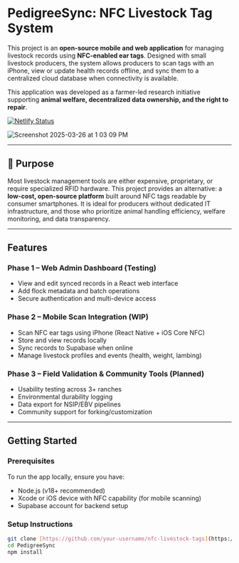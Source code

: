 # PedigreeSync: NFC Livestock Tag System

This project is an **open-source mobile and web application** for managing livestock records using **NFC-enabled ear tags**. Designed with small livestock producers, the system allows producers to scan tags with an iPhone, view or update health records offline, and sync them to a centralized cloud database when connectivity is available.

This application was developed as a farmer-led research initiative supporting **animal welfare, decentralized data ownership, and the right to repair**.

[![Netlify Status](https://api.netlify.com/api/v1/badges/85e6a9e0-d2e6-41a8-8864-3b21de7249e5/deploy-status)](https://app.netlify.com/sites/reedbuilt/deploys)

![Screenshot 2025-03-26 at 1 03 09 PM](https://github.com/user-attachments/assets/1c9fea4e-4afb-4104-8815-b7652256f542)

---

## 🚜 Purpose

Most livestock management tools are either expensive, proprietary, or require specialized RFID hardware. This project provides an alternative: a **low-cost, open-source platform** built around NFC tags readable by consumer smartphones. It is ideal for producers without dedicated IT infrastructure, and those who prioritize animal handling efficiency, welfare monitoring, and data transparency.

---

## Features

### Phase 1 – Web Admin Dashboard (Testing)
- View and edit synced records in a React web interface
- Add flock metadata and batch operations
- Secure authentication and multi-device access

### Phase 2 – Mobile Scan Integration (WIP)
- Scan NFC ear tags using iPhone (React Native + iOS Core NFC)
- Store and view records locally
- Sync records to Supabase when online
- Manage livestock profiles and events (health, weight, lambing)

### Phase 3 – Field Validation & Community Tools (Planned)
- Usability testing across 3+ ranches
- Environmental durability logging
- Data export for NSIP/EBV pipelines
- Community support for forking/customization

---

## Getting Started

### Prerequisites

To run the app locally, ensure you have:
- Node.js (v18+ recommended)
- Xcode or iOS device with NFC capability (for mobile scanning)
- Supabase account for backend setup

### Setup Instructions

```bash
git clone [https://github.com/your-username/nfc-livestock-tags](https://github.com/reedanders/PedigreeSync).git
cd PedigreeSync
npm install
